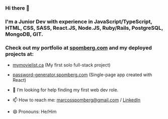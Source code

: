 ### Hi there 👋

### I'm a Junior Dev with experience in JavaScript/TypeScript, HTML, CSS, SASS, React.JS, Node.JS, Ruby/Rails, PostgreSQL, MongoDB, GIT.

### Check out my portfolio at [spomberg.com](https://spomberg.com) and my deployed projects at: 

- [mymovielist.ca](https://mymovielist.ca) (My first solo full-stack project)
- [password-generator.spomberg.com](https://password-generator.spomberg.com) (Single-page app created with React)

- 🤔 I’m looking for help finding my first web dev role.
- 📫 How to reach me: marcosspomberg@gmail.com / [LinkedIn](https://www.linkedin.com/in/marcos-spomberg)
- 😄 Pronouns: He/Him
